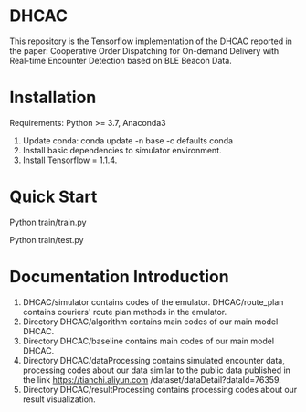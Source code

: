# DHCAC

This repository is the Tensorflow implementation of the DHCAC reported in the paper:
Cooperative Order Dispatching for On-demand Delivery with Real-time Encounter Detection based on BLE Beacon Data.


# Installation
Requirements: Python >= 3.7, Anaconda3
1. Update conda:
conda update -n base -c defaults conda
2. Install basic dependencies to simulator environment.
3. Install Tensorflow = 1.1.4.

# Quick Start
Python train/train.py

Python train/test.py

# Documentation Introduction
1. DHCAC/simulator contains codes of the emulator. DHCAC/route_plan contains couriers' route plan methods in the emulator.
2. Directory DHCAC/algorithm contains main codes of our main model DHCAC.
3. Directory DHCAC/baseline contains main codes of our main model DHCAC.
4. Directory DHCAC/dataProcessing contains simulated encounter data, processing codes about our data similar to the public data published in the link https://tianchi.aliyun.com /dataset/dataDetail?dataId=76359.
5. Directory DHCAC/resultProcessing contains processing codes about our result visualization.

